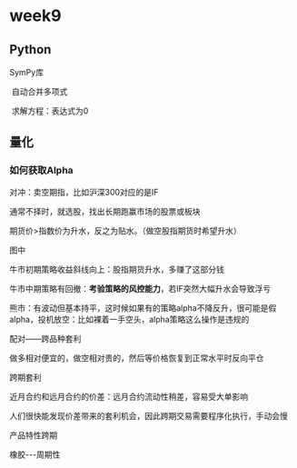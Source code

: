 # week9

## Python

SymPy库

​	自动合并多项式

​	求解方程：表达式为0



## 量化

### 如何获取Alpha

对冲：卖空期指，比如沪深300对应的是IF

通常不择时，就选股，找出长期跑赢市场的股票或板块



期货价>指数价为升水，反之为贴水。（做空股指期货时希望升水）

图中

牛市初期策略收益斜线向上：股指期货升水，多赚了这部分钱

牛市中期策略有回撤：**考验策略的风控能力**，若IF突然大幅升水会导致浮亏

熊市：有波动但基本持平，这时候如果有的策略alpha不降反升，很可能是假alpha，投机放空：比如裸着一手空头，alpha策略这么操作是违规的



配对——跨品种套利

做多相对便宜的，做空相对贵的，然后等价格恢复到正常水平时反向平仓



跨期套利

近月合约和远月合约的价差：远月合约流动性稍差，容易受大单影响

人们很快能发现价差带来的套利机会，因此跨期交易需要程序化执行，手动会慢



产品特性跨期

橡胶---周期性



